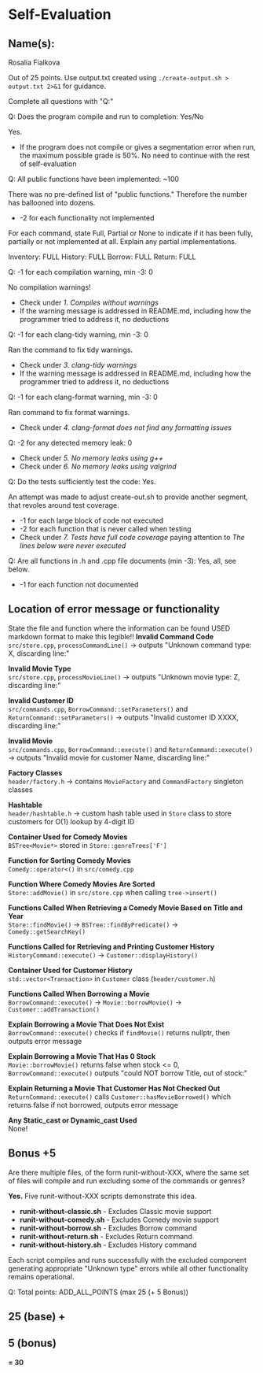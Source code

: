 # Self-Evaluation

## Name(s):

Rosalia Fialkova

Out of 25 points. Use output.txt created using
`./create-output.sh > output.txt 2>&1` for guidance.

Complete all questions with "Q:"

Q: Does the program compile and run to completion: Yes/No

Yes.

- If the program does not compile or gives a segmentation error when run,
  the maximum possible grade is 50%. No need to continue with the rest of self-evaluation

Q: All public functions have been implemented: ~100

There was no pre-defined list of "public functions." Therefore the number has ballooned into dozens.

- -2 for each functionality not implemented

For each command, state Full, Partial or None to indicate
if it has been fully, partially or not implemented at all.
Explain any partial implementations.

Inventory: FULL
History: FULL
Borrow: FULL
Return: FULL

Q: -1 for each compilation warning, min -3: 0

No compilation warnings!

- Check under _1. Compiles without warnings_
- If the warning message is addressed in README.md, including how the programmer tried to address it, no deductions

Q: -1 for each clang-tidy warning, min -3: 0

Ran the command to fix tidy warnings.

- Check under _3. clang-tidy warnings_
- If the warning message is addressed in README.md, including how the programmer tried to address it, no deductions

Q: -1 for each clang-format warning, min -3: 0

Ran command to fix format warnings.

- Check under _4. clang-format does not find any formatting issues_

Q: -2 for any detected memory leak: 0

- Check under _5. No memory leaks using g++_
- Check under _6. No memory leaks using valgrind_

Q: Do the tests sufficiently test the code: Yes.

An attempt was made to adjust create-out.sh to provide another segment, that revoles around test coverage.

- -1 for each large block of code not executed
- -2 for each function that is never called when testing
- Check under _7. Tests have full code coverage_ paying attention to _The lines below were never executed_

Q: Are all functions in .h and .cpp file documents (min -3): Yes, all, see below.

- -1 for each function not documented

## Location of error message or functionality

State the file and function where the information can be found
USED markdown format to make this legible!!
**Invalid Command Code**  
`src/store.cpp`, `processCommandLine()` → outputs "Unknown command type: X, discarding line:"

**Invalid Movie Type**  
`src/store.cpp`, `processMovieLine()` → outputs "Unknown movie type: Z, discarding line:"

**Invalid Customer ID**  
`src/commands.cpp`, `BorrowCommand::setParameters()` and `ReturnCommand::setParameters()` → outputs "Invalid customer ID XXXX, discarding line:"

**Invalid Movie**  
`src/commands.cpp`, `BorrowCommand::execute()` and `ReturnCommand::execute()` → outputs "Invalid movie for customer Name, discarding line:"

**Factory Classes**  
`header/factory.h` → contains `MovieFactory` and `CommandFactory` singleton classes

**Hashtable**  
`header/hashtable.h` → custom hash table used in `Store` class to store customers for O(1) lookup by 4-digit ID

**Container Used for Comedy Movies**  
`BSTree<Movie*>` stored in `Store::genreTrees['F']`

**Function for Sorting Comedy Movies**  
`Comedy::operator<()` in `src/comedy.cpp`

**Function Where Comedy Movies Are Sorted**  
`Store::addMovie()` in `src/store.cpp` when calling `tree->insert()`

**Functions Called When Retrieving a Comedy Movie Based on Title and Year**  
`Store::findMovie()` → `BSTree::findByPredicate()` → `Comedy::getSearchKey()`

**Functions Called for Retrieving and Printing Customer History**  
`HistoryCommand::execute()` → `Customer::displayHistory()`

**Container Used for Customer History**  
`std::vector<Transaction>` in `Customer` class (`header/customer.h`)

**Functions Called When Borrowing a Movie**  
`BorrowCommand::execute()` → `Movie::borrowMovie()` → `Customer::addTransaction()`

**Explain Borrowing a Movie That Does Not Exist**  
`BorrowCommand::execute()` checks if `findMovie()` returns nullptr, then outputs error message

**Explain Borrowing a Movie That Has 0 Stock**  
`Movie::borrowMovie()` returns false when stock <= 0, `BorrowCommand::execute()` outputs "could NOT borrow Title, out of stock:"

**Explain Returning a Movie That Customer Has Not Checked Out**  
`ReturnCommand::execute()` calls `Customer::hasMovieBorrowed()` which returns false if not borrowed, outputs error message

**Any Static_cast or Dynamic_cast Used**  
None!

## Bonus +5

Are there multiple files, of the form runit-without-XXX, where the same set of files will compile and run excluding some of the commands or genres?

**Yes.** Five runit-without-XXX scripts demonstrate this idea.

- **runit-without-classic.sh** - Excludes Classic movie support
- **runit-without-comedy.sh** - Excludes Comedy movie support
- **runit-without-borrow.sh** - Excludes Borrow command
- **runit-without-return.sh** - Excludes Return command
- **runit-without-history.sh** - Excludes History command

Each script compiles and runs successfully with the excluded component generating appropriate "Unknown type" errors while all other functionality remains operational.

Q: Total points: ADD_ALL_POINTS (max 25 (+ 5 Bonus))

## 25 (base) +

## 5 (bonus)

**= 30**
